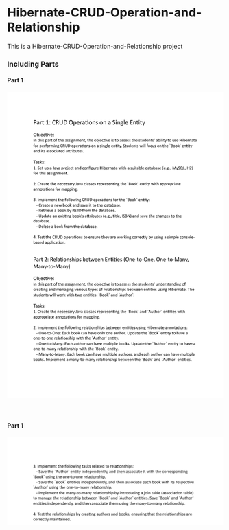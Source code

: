 # Hibernate-CRUD-Operation-and-Relationship
This is a Hibernate-CRUD-Operation-and-Relationship project

### Including Parts

#### Part 1
![alt text](https://github.com/Dilshan-Dekumpitiya/Hibernate-CRUD-Operation-and-Relationship/blob/master/crud-operation.jpg)
</br> </br> </br>

#### Part 1
![alt text](https://github.com/Dilshan-Dekumpitiya/Hibernate-CRUD-Operation-and-Relationship/blob/master/relationship.jpg)



